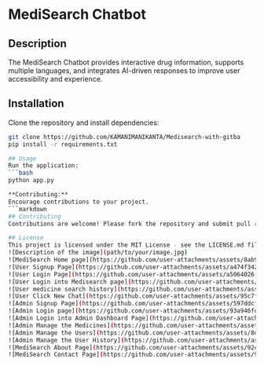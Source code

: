# MediSearch Chatbot
## Description
The MediSearch Chatbot provides interactive drug information, supports multiple languages, and integrates AI-driven responses to improve user accessibility and experience.

## Installation
Clone the repository and install dependencies:
```bash
git clone https://github.com/KAMANIMANIKANTA/Medisearch-with-gitba
pip install -r requirements.txt

## Usage
Run the application:
```bash
python app.py

**Contributing:**
Encourage contributions to your project.
```markdown
## Contributing
Contributions are welcome! Please fork the repository and submit pull requests with your proposed changes.

## License
This project is licensed under the MIT License - see the LICENSE.md file for details.
![Description of the image](path/to/your/image.jpg)
![MediSearch Home page](https://github.com/user-attachments/assets/8ab9be13-5d50-4196-b16b-7552fd2abf2a)
![User Signup Page](https://github.com/user-attachments/assets/a474f342-8487-416b-b746-172485951619)
![User Login Page](https://github.com/user-attachments/assets/a5064026-b8a6-4f5f-a5ad-64158e8d42c8)
![User Login into Medisearch page](https://github.com/user-attachments/assets/6a7a8bcc-789a-4d12-97c6-a340d59ee0eb)
![User medicine search history](https://github.com/user-attachments/assets/8f6109e0-6ac4-4be5-8b9d-4aea5f3d03dc)
![User Click New Chat](https://github.com/user-attachments/assets/95c7f7b6-2a2d-45be-9835-439f26e68418)
![Admin Signup Page](https://github.com/user-attachments/assets/597ddcf9-d9a6-4963-af15-7c4b4cd9c4f4)
![Admin Login page](https://github.com/user-attachments/assets/93a946fd-935c-41c6-a7a7-57ffd5483b64)
![Admin Login into Admin Dashboard Page](https://github.com/user-attachments/assets/1721ed7f-5148-48d7-877a-5694f33c7a18)
![Admin Manage the Medicines](https://github.com/user-attachments/assets/4b295756-c2ec-4d51-9587-c9611b49a6f5)
![Admin Manage the Users](https://github.com/user-attachments/assets/8debaf62-34d7-4c3a-8b3f-f5466d7bc61d)
![Admin Manage the User History](https://github.com/user-attachments/assets/d8cc8e61-48fb-4d49-8786-c66f0c7f3e53)
![MediSearch About Page](https://github.com/user-attachments/assets/92c166ad-f46c-46bd-935a-2a401f4ab3bd)
![MediSearch Contact Page](https://github.com/user-attachments/assets/91295d03-0b11-410b-9c1d-b0d65949c372)

